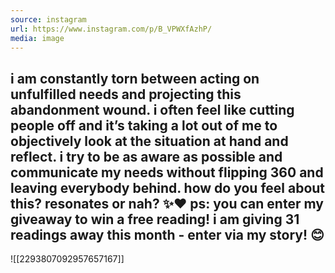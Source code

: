```yaml
---
source: instagram
url: https://www.instagram.com/p/B_VPWXfAzhP/
media: image
---
```


## i am constantly torn between acting on unfulfilled needs and projecting this abandonment wound. i often feel like cutting people off and it’s taking a lot out of me to objectively look at the situation at hand and reflect. i try to be as aware as possible and communicate my needs without flipping 360 and leaving everybody behind. how do you feel about this? resonates or nah? ✨❤️ ps: you can enter my giveaway to win a free reading! i am giving 31 readings away this month - enter via my story! 😊

![[2293807092957657167]]

